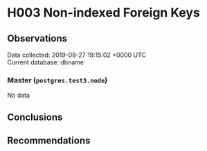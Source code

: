 # H003 Non-indexed Foreign Keys #

## Observations ##
Data collected: 2019-08-27 19:15:02 +0000 UTC  
Current database: dbname  

### Master (`postgres.test3.node`) ###


No data


## Conclusions ##


## Recommendations ##

